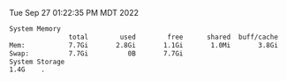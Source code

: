 Tue Sep 27 01:22:35 PM MDT 2022
```bash
System Memory
               total        used        free      shared  buff/cache   available
Mem:           7.7Gi       2.8Gi       1.1Gi       1.0Mi       3.8Gi       4.6Gi
Swap:          7.7Gi          0B       7.7Gi
System Storage
1.4G	.
```
